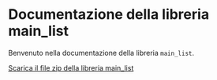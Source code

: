 # Documentazione della libreria main_list

Benvenuto nella documentazione della libreria `main_list`.

[Scarica il file zip della libreria main_list](https://jacopo1004.github.io/list_library/list/main_list.zip)
